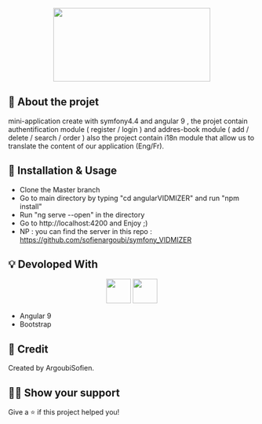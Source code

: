 <!-- Logo -->
<p align="center">
  <a>
    <img height="150" width="320" src="https://symfony.fi/files/2016-06/screen-shot-2016-06-05-at-11.47.08.png">
  </a>
</p>

<!-- Badges -->
<p align="center">
  
</p>


## :mega: About the projet

mini-application create with symfony4.4 and angular 9 , the projet contain authentification module ( register / login ) and addres-book module ( add / delete / search / order )  also the project contain i18n module that allow us to translate the content of our application (Eng/Fr).




## :wrench: Installation & Usage

- Clone the Master branch
- Go to main directory by typing "cd angularVIDMIZER" and run "npm install"
- Run "ng serve --open" in the directory
- Go to http://localhost:4200 and Enjoy ;)
- NP : you can find the server in this repo : https://github.com/sofienargoubi/symfony_VIDMIZER 

## :bulb: Devoloped With

<p align="center">
  <img height="50" src="https://upload.wikimedia.org/wikipedia/commons/thumb/c/cf/Angular_full_color_logo.svg/1200px-Angular_full_color_logo.svg.png" />
  <img height="50" src="https://download.logo.wine/logo/Bootstrap_(front-end_framework)/Bootstrap_(front-end_framework)-Logo.wine.png" />

</p>

- Angular 9 
- Bootstrap 


## :pencil: Credit

Created by ArgoubiSofien.


## :man_astronaut: Show your support

Give a ⭐️ if this project helped you!



